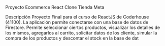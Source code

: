 Proyecto Ecommerce React
Clone Tienda Meta

Descripción
Proyecto Final para el curso de ReactJS de Coderhouse (41100). La aplicación permite conectarse con una base de datos de Firestore. Permite seleccionar ciertos productos, visualizar los detalles de los mismos, agregarlos al carrito, solicitar datos de los cliente, simular la compra de los productos y descontar el stock en la base de dat